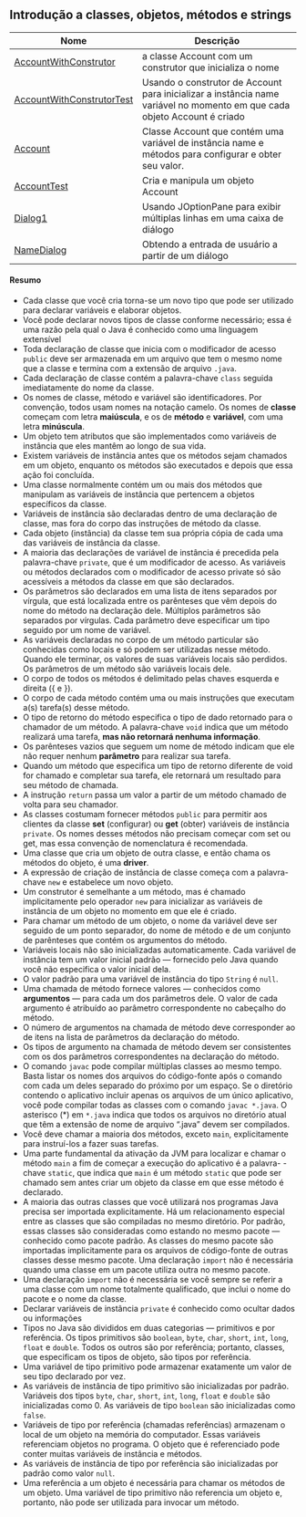 ## Introdução a classes, objetos, métodos e strings

| Nome | Descrição |
| ------ | ------ |
|[AccountWithConstrutor](https://github.com/wmaidson/GrowthBook/blob/master/Java/Java-8/3-introduction-to-class-objects-methods-and-strings/chapter-03/src/AccountWithConstrutor.java)| a classe Account com um construtor que inicializa o nome |
|[AccountWithConstrutorTest](https://github.com/wmaidson/GrowthBook/blob/master/Java/Java-8/3-introduction-to-class-objects-methods-and-strings/chapter-03/src/AccountWithConstrutorTest.java)|Usando o construtor de Account para inicializar a instância name variável no momento em que cada objeto Account é criado |
|[Account](https://github.com/wmaidson/GrowthBook/blob/master/Java/Java-8/3-introduction-to-class-objects-methods-and-strings/chapter-03/src/Account.java)| Classe Account que contém uma variável de instância name e métodos para configurar e obter seu valor.|
|[AccountTest](https://github.com/wmaidson/GrowthBook/blob/master/Java/Java-8/3-introduction-to-class-objects-methods-and-strings/chapter-03/src/AccountTest.java)| Cria e manipula um objeto Account |
|[Dialog1](https://github.com/wmaidson/GrowthBook/blob/master/Java/Java-8/3-introduction-to-class-objects-methods-and-strings/chapter-03/src/Dialog1.java)| Usando JOptionPane para exibir múltiplas linhas em uma caixa de diálogo |
|[NameDialog](https://github.com/wmaidson/GrowthBook/blob/master/Java/Java-8/3-introduction-to-class-objects-methods-and-strings/chapter-03/src/NameDialog.java)| Obtendo a entrada de usuário a partir de um diálogo |

#### Resumo

- Cada classe que você cria torna-se um novo tipo que pode ser utilizado para declarar variáveis e elaborar objetos.
- Você pode declarar novos tipos de classe conforme necessário; essa é uma razão pela qual o Java é conhecido como uma linguagem extensível
- Toda declaração de classe que inicia com o modificador de acesso `public` deve ser armazenada em um arquivo que tem o mesmo nome que
a classe e termina com a extensão de arquivo `.java`.
- Cada declaração de classe contém a palavra-chave `class` seguida imediatamente do nome da classe.
- Os nomes de classe, método e variável são identificadores. Por convenção, todos usam nomes na notação camelo. Os nomes de **classe** começam
com letra **maiúscula**, e os de **método** e **variável**, com uma letra **minúscula**.
- Um objeto tem atributos que são implementados como variáveis de instância que eles mantêm ao longo de sua vida.
- Existem variáveis de instância antes que os métodos sejam chamados em um objeto, enquanto os métodos são executados e depois que essa ação
foi concluída.
- Uma classe normalmente contém um ou mais dos métodos que manipulam as variáveis de instância que pertencem a objetos específicos da
classe.
- Variáveis de instância são declaradas dentro de uma declaração de classe, mas fora do corpo das instruções de método da classe.
- Cada objeto (instância) da classe tem sua própria cópia de cada uma das variáveis de instância da classe.
- A maioria das declarações de variável de instância é precedida pela palavra-chave `private`, que é um modificador de acesso. As variáveis ou
métodos declarados com o modificador de acesso private só são acessíveis a métodos da classe em que são declarados.
- Os parâmetros são declarados em uma lista de itens separados por vírgula, que está localizada entre os parênteses que vêm depois do nome do
método na declaração dele. Múltiplos parâmetros são separados por vírgulas. Cada parâmetro deve especificar um tipo seguido por um nome
de variável.
- As variáveis declaradas no corpo de um método particular são conhecidas como locais e só podem ser utilizadas nesse método. Quando ele
terminar, os valores de suas variáveis locais são perdidos. Os parâmetros de um método são variáveis locais dele.
- O corpo de todos os métodos é delimitado pelas chaves esquerda e direita ({ e }).
- O corpo de cada método contém uma ou mais instruções que executam a(s) tarefa(s) desse método.
- O tipo de retorno do método especifica o tipo de dado retornado para o chamador de um método. A palavra-chave `void` indica que um método
realizará uma tarefa, **mas não retornará nenhuma informação**.
- Os parênteses vazios que seguem um nome de método indicam que ele não requer nenhum **parâmetro** para realizar sua tarefa.
- Quando um método que especifica um tipo de retorno diferente de void for chamado e completar sua tarefa, ele retornará um resultado para
seu método de chamada.
- A instrução `return` passa um valor a partir de um método chamado de volta para seu chamador.
- As classes costumam fornecer métodos `public` para permitir aos clientes da classe **set** (configurar) ou **get** (obter) variáveis de instância
`private`. Os nomes desses métodos não precisam começar com set ou get, mas essa convenção de nomenclatura é recomendada.
- Uma classe que cria um objeto de outra classe, e então chama os métodos do objeto, é uma **driver**.
- A expressão de criação de instância de classe começa com a palavra-chave `new` e estabelece um novo objeto.
- Um construtor é semelhante a um método, mas é chamado implicitamente pelo operador `new` para inicializar as variáveis de instância de um
objeto no momento em que ele é criado.
- Para chamar um método de um objeto, o nome da variável deve ser seguido de um ponto separador, do nome de método e de um conjunto de
parênteses que contém os argumentos do método.
- Variáveis locais não são inicializadas automaticamente. Cada variável de instância tem um valor inicial padrão — fornecido pelo Java quando
você não especifica o valor inicial dela.
- O valor padrão para uma variável de instância do tipo `String` é `null`.
- Uma chamada de método fornece valores — conhecidos como **argumentos** — para cada um dos parâmetros dele. O valor de cada argumento
é atribuído ao parâmetro correspondente no cabeçalho do método.
- O número de argumentos na chamada de método deve corresponder ao de itens na lista de parâmetros da declaração do método.
- Os tipos de argumento na chamada de método devem ser consistentes com os dos parâmetros correspondentes na declaração do método.
- O comando `javac` pode compilar múltiplas classes ao mesmo tempo. Basta listar os nomes dos arquivos do código-fonte após o comando com
cada um deles separado do próximo por um espaço. Se o diretório contendo o aplicativo incluir apenas os arquivos de um único aplicativo, você
pode compilar todas as classes com o comando `javac *.java`. O asterisco (*) em `*.java` indica que todos os arquivos no diretório atual
que têm a extensão de nome de arquivo “.java” devem ser compilados.
- Você deve chamar a maioria dos métodos, exceto `main`, explicitamente para instruí-los a fazer suas tarefas.
- Uma parte fundamental da ativação da JVM para localizar e chamar o método `main` a fim de começar a execução do aplicativo é a palavra-
-chave `static`, que indica que `main` é um método `static` que pode ser chamado sem antes criar um objeto da classe em que esse método é
declarado.
- A maioria das outras classes que você utilizará nos programas Java precisa ser importada explicitamente. Há um relacionamento especial entre
as classes que são compiladas no mesmo diretório. Por padrão, essas classes são consideradas como estando no mesmo pacote — conhecido
como pacote padrão. As classes do mesmo pacote são importadas implicitamente para os arquivos de código-fonte de outras classes desse mesmo
pacote. Uma declaração `import` não é necessária quando uma classe em um pacote utiliza outra no mesmo pacote.
- Uma declaração `import` não é necessária se você sempre se referir a uma classe com um nome totalmente qualificado, que inclui o nome do
pacote e o nome da classe.
- Declarar variáveis de instância `private` é conhecido como ocultar dados ou informações
- Tipos no Java são divididos em duas categorias — primitivos e por referência. Os tipos primitivos são `boolean`, `byte`, `char`, `short`, `int`,
`long`, `float` e `double`. Todos os outros são por referência; portanto, classes, que especificam os tipos de objeto, são tipos por referência.
- Uma variável de tipo primitivo pode armazenar exatamente um valor de seu tipo declarado por vez.
- As variáveis de instância de tipo primitivo são inicializadas por padrão. Variáveis dos tipos `byte`, `char`, `short`, `int`, `long`, `float` e `double`
são inicializadas como 0. As variáveis de tipo `boolean` são inicializadas como `false`.
- Variáveis de tipo por referência (chamadas referências) armazenam o local de um objeto na memória do computador. Essas variáveis referenciam
objetos no programa. O objeto que é referenciado pode conter muitas variáveis de instância e métodos.
- As variáveis de instância de tipo por referência são inicializadas por padrão como valor `null`.
- Uma referência a um objeto é necessária para chamar os métodos de um objeto. Uma variável de tipo primitivo não referencia um objeto e,
portanto, não pode ser utilizada para invocar um método.
